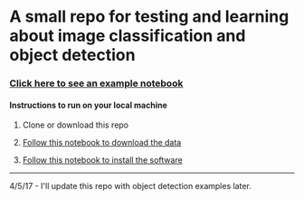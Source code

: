 # A small repo for testing and learning about image classification and object detection

### [Click here to see an example notebook](notebooks/test_bag_of_visual_words.ipynb)

#### Instructions to run on your local machine

1) Clone or download this repo

2) [Follow this notebook to download the data](notebooks/get_data.ipynb)

3) [Follow this notebook to install the software](notebooks/install_packages.ipynb)

----------
4/5/17 - I'll update this repo with object detection examples later.
